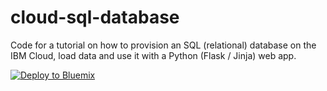 # cloud-sql-database
Code for a tutorial on how to provision an SQL (relational) database on the IBM Cloud, load data and use it with a Python (Flask / Jinja) web app.

[![Deploy to Bluemix](https://bluemix.net/deploy/button.png)](https://bluemix.net/deploy?repository=https://github.com/data-henrik/cloud-sql-database)
